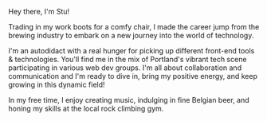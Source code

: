 Hey there, I'm Stu! 

Trading in my work boots for a comfy chair, I made the career jump from the brewing industry to embark on a new journey into the world of technology.

I'm an autodidact with a real hunger for picking up different front-end tools & technologies. You'll find me in the mix of Portland's vibrant tech scene participating in various web dev groups. I'm all about collaboration and communication and I'm ready to dive in, bring my positive energy, and keep growing in this dynamic field! 

In my free time, I enjoy creating music, indulging in fine Belgian beer, and honing my skills at the local rock climbing gym.
